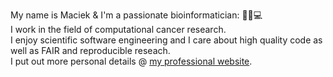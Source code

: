 My name is Maciek & I'm a passionate bioinformatician: 🧬➕💻  
I work in the field of computational cancer research.  
I enjoy scientific software engineering and I care about high quality code as well as FAIR and reproducible reseach.   
I put out more personal details @ [my professional website](https://angrymaciek.github.io).
